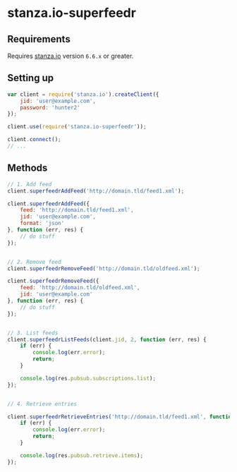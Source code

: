 # stanza.io-superfeedr

## Requirements

Requires [stanza.io](https://github.com/otalk/stanza.io) version `6.6.x` or greater.

## Setting up

```javascript
var client = require('stanza.io').createClient({
    jid: 'user@example.com',
    password: 'hunter2'
});

client.use(require('stanza.io-superfeedr'));

client.connect();
// ...
```

## Methods

```javascript
// 1. Add feed
client.superfeedrAddFeed('http://domain.tld/feed1.xml');

client.superfeedrAddFeed({
    feed: 'http://domain.tld/feed1.xml',
    jid: 'user@example.com',
    format: 'json'
}, function (err, res) {
    // do stuff
});


// 2. Remove feed
client.superfeedrRemoveFeed('http://domain.tld/oldfeed.xml');

client.superfeedrRemoveFeed({
    feed: 'http://domain.tld/oldfeed.xml',
    jid: 'user@example.com'
}, function (err, res) {
    // do stuff
});


// 3. List feeds
client.superfeedrListFeeds(client.jid, 2, function (err, res) {
    if (err) {
        console.log(err.error);
        return;
    }

    console.log(res.pubsub.subscriptions.list);
});


// 4. Retrieve entries

client.superfeedrRetrieveEntries('http://domain.tld/feed1.xml', function (err, res) {
    if (err) {
        console.log(err.error);
        return;
    }

    console.log(res.pubsub.retrieve.items);
});
```
